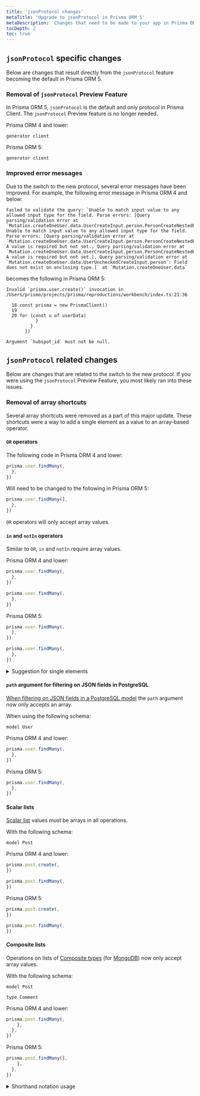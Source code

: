 ```yaml
---
title: 'jsonProtocol changes'
metaTitle: 'Upgrade to jsonProtocol in Prisma ORM 5'
metaDescription: 'Changes that need to be made to your app in Prisma ORM 5 due to the jsonProtocol'
tocDepth: 2
toc: true
---
```


## `jsonProtocol` specific changes

Below are changes that result directly from the `jsonProtocol` feature becoming the default in Prisma ORM 5.

### Removal of `jsonProtocol` Preview Feature

In Prisma ORM 5, `jsonProtocol` is the default and only protocol in Prisma Client. The `jsonProtocol` Preview feature is no longer needed.

Prisma ORM 4 and lower:

```prisma
generator client 
```

Prisma ORM 5:

```prisma
generator client 
```

### Improved error messages

Due to the switch to the new protocol, several error messages have been improved. For example, the following error message in Prisma ORM 4 and below:

```terminal
Failed to validate the query: `Unable to match input value to any allowed input type for the field. Parse errors: [Query parsing/validation error at `Mutation.createOneUser.data.UserCreateInput.person.PersonCreateNestedOneWithoutUserInput.create`: Unable to match input value to any allowed input type for the field. Parse errors: [Query parsing/validation error at `Mutation.createOneUser.data.UserCreateInput.person.PersonCreateNestedOneWithoutUserInput.create.PersonCreateWithoutUserInput.hubspot_id`: A value is required but not set., Query parsing/validation error at `Mutation.createOneUser.data.UserCreateInput.person.PersonCreateNestedOneWithoutUserInput.create.PersonUncheckedCreateWithoutUserInput.hubspot_id`: A value is required but not set.], Query parsing/validation error at `Mutation.createOneUser.data.UserUncheckedCreateInput.person`: Field does not exist on enclosing type.]` at `Mutation.createOneUser.data`
```

becomes the following in Prisma ORM 5:

```terminal
Invalid `prisma.user.create()` invocation in
/Users/prismo/projects/prisma/reproductions/workbench/index.ts:21:36

  18 const prisma = new PrismaClient()
  19
  20 for (const u of userData) 
           }
         }
       })

Argument `hubspot_id` must not be null.
```

## `jsonProtocol` related changes

Below are changes that are related to the switch to the new protocol. If you were using the `jsonProtocol` Preview Feature, you most likely ran into these issues.

### Removal of array shortcuts

Several array shortcuts were removed as a part of this major update. These shortcuts were a way to add a single element as a value to an array-based operator.

#### `OR` operators

The following code in Prisma ORM 4 and lower:

```js
prisma.user.findMany(,
  },
})
```

Will need to be changed to the following in Prisma ORM 5:

```js highlight=3;normal
prisma.user.findMany(],
  },
})
```

`OR` operators will only accept array values.

#### `in` and `notIn` operators

Similar to `OR`, `in` and `notIn` require array values.

Prisma ORM 4 and lower:

```js
prisma.user.findMany(,
  },
})

prisma.user.findMany(,
  },
})
```

Prisma ORM 5:

```js highlight=4,12;normal
prisma.user.findMany(,
  },
})

prisma.user.findMany(,
  },
})
```

<details>
<summary>Suggestion for single elements</summary>

If your `in` and `notIn` values are only one element, you can also update your code to not use these operators at all:

```js highlight=3,9;normal
prisma.user.findMany(,
})

prisma.user.findMany(,
  },
})
```

</details>

#### `path` argument for filtering on JSON fields in PostgreSQL

[When filtering on JSON fields in a PostgreSQL model](/orm/prisma-client/special-fields-and-types/working-with-json-fields#filter-on-a-json-field-simple) the `path` argument now only accepts an array.

When using the following schema:

```prisma
model User 
```

Prisma ORM 4 and lower:

```js
prisma.user.findMany(,
  },
})
```

Prisma ORM 5:

```js highlight=4;normal
prisma.user.findMany(,
  },
})
```

#### Scalar lists

[Scalar list](/orm/prisma-schema/data-model/models#scalar-fields) values must be arrays in all operations.

With the following schema:

```prisma
model Post 
```

Prisma ORM 4 and lower:

```js
prisma.post.create(,
})

prisma.post.findMany(,
})
```

Prisma ORM 5:

```js highlight=3,9;normal
prisma.post.create(,
})

prisma.post.findMany(,
})
```

#### Composite lists

Operations on lists of [Composite types](/orm/prisma-schema/data-model/models#defining-composite-types) (for [MongoDB](/orm/overview/databases/mongodb)) now only accept array values.

With the following schema:

```prisma
model Post 

type Comment 
```

Prisma ORM 4 and lower:

```js
prisma.post.findMany(,
    },
  },
})
```

Prisma ORM 5:

```js highlight=4;normal
prisma.post.findMany(],
    },
  },
})
```

<details>
<summary>Shorthand notation usage</summary>

If you use the shorthand notation and exclude `equals`, you still must supply an array value for composite list fields.

Prisma 4 and lower:

```js
prisma.post.create(,
  },
})

prisma.post.findMany(,
  },
})
```

Prisma 5:

```js highlight=3,8;normal
prisma.post.create(],
  },
})

prisma.post.findMany(],
  },
})
```

</details>